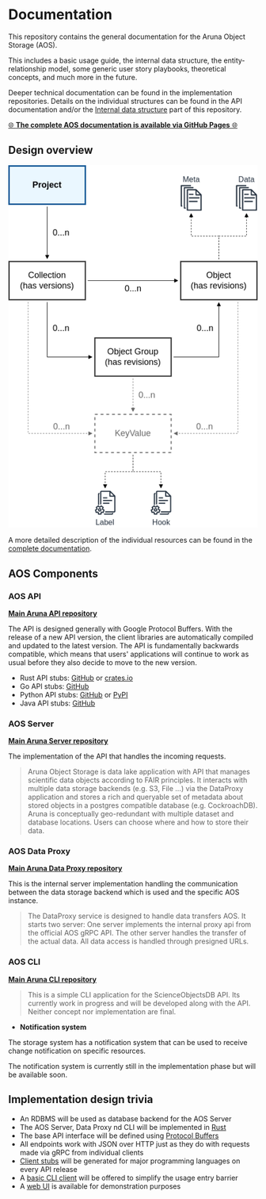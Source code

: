 # Documentation

This repository contains the general documentation for the Aruna Object Storage (AOS).

This includes a basic usage guide, the internal data structure, the entity-relationship model, some generic user story playbooks, theoretical concepts, and much more in the future.

Deeper technical documentation can be found in the implementation repositories.
Details on the individual structures can be found in the API documentation and/or the [Internal data structure](https://ArunaStorage.github.io/Documentation/internal_data_structure/internal_data_structure/) part of this repository.

[🌐 **The complete AOS documentation is available via GitHub Pages** 🌐](https://ArunaStorage.github.io/Documentation)

## Design overview

<picture>
  <source media="(prefers-color-scheme: dark)" srcset="./docs/internal_data_structure/internal_data_structure.dark.png">
  <img alt="Diagram of the Aruna Object Storage " src="./docs/internal_data_structure/internal_data_structure.png">
</picture>

A more detailed description of the individual resources can be found in the [complete documentation](https://ArunaStorage.github.io/Documentation/internal_data_structure/internal_data_structure/).

## AOS Components

### **AOS API**

[**Main Aruna API repository**](https://github.com/ArunaStorage/ArunaAPI)

The API is designed generally with Google Protocol Buffers. With the release of a new API version, the client libraries are automatically compiled and updated to the latest version.
The API is fundamentally backwards compatible, which means that users' applications will continue to work as usual before they also decide to move to the new version.

* Rust API stubs: [GitHub](https://github.com/ArunaStorage/rust-api) or [crates.io](https://crates.io/crates/aruna-rust-api)
* Go API stubs: [GitHub](https://github.com/ArunaStorage/go-api)
* Python API stubs: [GitHub](https://github.com/ArunaStorage/python-api) or [PyPI](https://pypi.org/project/Aruna-Python-API)
* Java API stubs: [GitHub](https://github.com/ArunaStorage/java-api)

### **AOS Server**

[**Main Aruna Server repository**](https://github.com/ArunaStorage/ArunaServer)

The implementation of the API that handles the incoming requests.

> Aruna Object Storage is data lake application with API that manages scientific data objects according to FAIR principles.
It interacts with multiple data storage backends (e.g. S3, File ...) via the DataProxy application and stores a rich and queryable set of metadata about stored objects in a
postgres compatible database (e.g. CockroachDB).
Aruna is conceptually geo-redundant with multiple dataset and database locations. Users can choose where and how to store their data.

### **AOS Data Proxy**

[**Main Aruna Data Proxy repository**](https://github.com/ArunaStorage/DataProxy)

This is the internal server implementation handling the communication between the data storage backend which is used and the specific AOS instance.

> The DataProxy service is designed to handle data transfers AOS. It starts two server: One server implements the internal proxy api from the official AOS gRPC API.
> The other server handles the transfer of the actual data. All data access is handled through presigned URLs.

### **AOS CLI**

[**Main Aruna CLI repository**](https://github.com/ArunaStorage/ArunaCLI)

> This is a simple CLI application for the ScienceObjectsDB API.
> Its currently work in progress and will be developed along with the API. Neither concept nor implementation are final.

* **Notification system**

The storage system has a notification system that can be used to receive change notification on specific resources.

The notification system is currently still in the implementation phase but will be available soon.

<!-- An example can be found here: [Notification Stream Example](#) -->


## Implementation design trivia

- An RDBMS will be used as database backend for the AOS Server
- The AOS Server, Data Proxy nd CLI will be implemented in [Rust](https://www.rust-lang.org/)
- The base API interface will be defined using [Protocol Buffers](https://developers.google.com/protocol-buffers)
- All endpoints work with JSON over HTTP just as they do with requests made via gRPC from individual clients
- [Client stubs](#aos-api) will be generated for major programming languages on every API release
- A [basic CLI client](https://github.com/ArunaStorage/ArunaCLI) will be offered to simplify the usage entry barrier
- A [web UI](https://web.aruna.nfdi-dev.gi.denbi.de/ui/) is available for demonstration purposes
